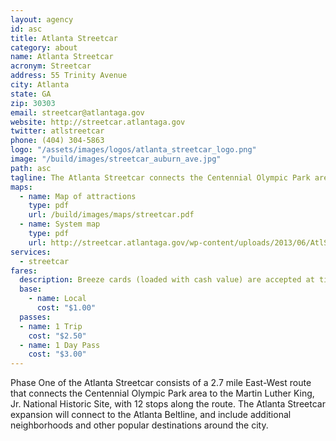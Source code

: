 ```yaml
---
layout: agency
id: asc
title: Atlanta Streetcar
category: about
name: Atlanta Streetcar
acronym: Streetcar
address: 55 Trinity Avenue
city: Atlanta
state: GA
zip: 30303
email: streetcar@atlantaga.gov
website: http://streetcar.atlantaga.gov
twitter: atlstreetcar
phone: (404) 304-5863
logo: "/assets/images/logos/atlanta_streetcar_logo.png"
image: "/build/images/streetcar_auburn_ave.jpg"
path: asc
tagline: The Atlanta Streetcar connects the Centennial Olympic Park area to the Martin Luther King, Jr. National Historic Site.
maps:
  - name: Map of attractions
    type: pdf
    url: /build/images/maps/streetcar.pdf
  - name: System map
    type: pdf
    url: http://streetcar.atlantaga.gov/wp-content/uploads/2013/06/AtlStreetcar-System-Map-FINAL-8-march22-2013.pdf
services:
  - streetcar
fares:
  description: Breeze cards (loaded with cash value) are accepted at ticket vending machines at all 12 stops. The Atlanta Streetcar does not currently provide a free transfer to/from other bus or rail services in the region (MARTA, CCT, GCT, GRTA Xpress).<br/><br/>A mobile fare payment app will launch, providing additional fare options, later in 2016.
  base: 
    - name: Local
      cost: "$1.00"
  passes: 
  - name: 1 Trip
    cost: "$2.50"
  - name: 1 Day Pass
    cost: "$3.00"
---
```


Phase One of the Atlanta Streetcar consists of a 2.7 mile East-West route that connects the Centennial Olympic Park area to the Martin Luther King, Jr. National Historic Site, with 12 stops along the route. The Atlanta Streetcar expansion will connect to the Atlanta Beltline, and include additional neighborhoods and other popular destinations around the city.